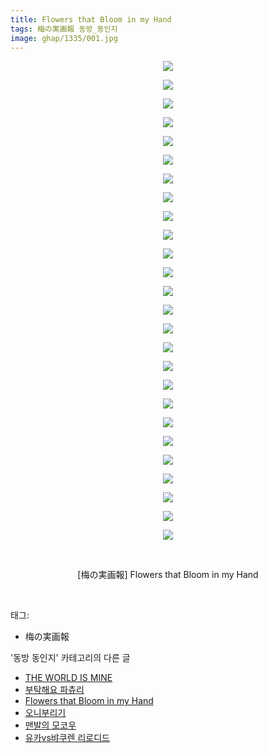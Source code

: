 ```yaml
---
title: Flowers that Bloom in my Hand
tags: 梅の実画報 동방_동인지
image: ghap/1335/001.jpg
---
```

<div class="article">
<p style="text-align: center; clear: none; float: none;"><img src="{{ site.nasurl }}/ghap/1335/001.jpg"/></p>
<p style="text-align: center; clear: none; float: none;"><img src="{{ site.nasurl }}/ghap/1335/002.jpg"/></p>
<p style="text-align: center; clear: none; float: none;"><img src="{{ site.nasurl }}/ghap/1335/003.jpg"/></p>
<p style="text-align: center; clear: none; float: none;"><img src="{{ site.nasurl }}/ghap/1335/004.jpg"/></p>
<p style="text-align: center; clear: none; float: none;"><img src="{{ site.nasurl }}/ghap/1335/005.jpg"/></p>
<p style="text-align: center; clear: none; float: none;"><img src="{{ site.nasurl }}/ghap/1335/006.jpg"/></p>
<p style="text-align: center; clear: none; float: none;"><img src="{{ site.nasurl }}/ghap/1335/007.jpg"/></p>
<p style="text-align: center; clear: none; float: none;"><img src="{{ site.nasurl }}/ghap/1335/008.jpg"/></p>
<p style="text-align: center; clear: none; float: none;"><img src="{{ site.nasurl }}/ghap/1335/009.jpg"/></p>
<p style="text-align: center; clear: none; float: none;"><img src="{{ site.nasurl }}/ghap/1335/010.jpg"/></p>
<p style="text-align: center; clear: none; float: none;"><img src="{{ site.nasurl }}/ghap/1335/011.jpg"/></p>
<p style="text-align: center; clear: none; float: none;"><img src="{{ site.nasurl }}/ghap/1335/012.jpg"/></p>
<p style="text-align: center; clear: none; float: none;"><img src="{{ site.nasurl }}/ghap/1335/013.jpg"/></p>
<p style="text-align: center; clear: none; float: none;"><img src="{{ site.nasurl }}/ghap/1335/014.jpg"/></p>
<p style="text-align: center; clear: none; float: none;"><img src="{{ site.nasurl }}/ghap/1335/015.jpg"/></p>
<p style="text-align: center; clear: none; float: none;"><img src="{{ site.nasurl }}/ghap/1335/016.jpg"/></p>
<p style="text-align: center; clear: none; float: none;"><img src="{{ site.nasurl }}/ghap/1335/017.jpg"/></p>
<p style="text-align: center; clear: none; float: none;"><img src="{{ site.nasurl }}/ghap/1335/018.jpg"/></p>
<p style="text-align: center; clear: none; float: none;"><img src="{{ site.nasurl }}/ghap/1335/019.jpg"/></p>
<p style="text-align: center; clear: none; float: none;"><img src="{{ site.nasurl }}/ghap/1335/020.jpg"/></p>
<p style="text-align: center; clear: none; float: none;"><img src="{{ site.nasurl }}/ghap/1335/021.jpg"/></p>
<p style="text-align: center; clear: none; float: none;"><img src="{{ site.nasurl }}/ghap/1335/022.jpg"/></p>
<p style="text-align: center; clear: none; float: none;"><img src="{{ site.nasurl }}/ghap/1335/023.jpg"/></p>
<p style="text-align: center; clear: none; float: none;"><img src="{{ site.nasurl }}/ghap/1335/024.jpg"/></p>
<p style="text-align: center; clear: none; float: none;"><img src="{{ site.nasurl }}/ghap/1335/025.jpg"/></p>
<p style="text-align: center; clear: none; float: none;"><img src="{{ site.nasurl }}/ghap/1335/026.jpg"/></p>
<p style="text-align: center; clear: none; float: none;"><br/></p>
<p style="text-align: center; clear: none; float: none;">[梅の実画報] Flowers that Bloom in my Hand</p>
<p><br/></p>
</div><div class="tagTrail">
<p>태그: </p>
<ul>
<li>梅の実画報</li>
</ul>
</div><div class="another">
<p>'동방 동인지' 카테고리의 다른 글</p>
<ul>
<li><a href="/2016-08-04-ghap_1337">THE WORLD IS MINE</a></li>
<li><a href="/2016-08-03-ghap_1336">부탁해요 파츄리</a></li>
<li><a href="/2016-08-03-ghap_1335">Flowers that Bloom in my Hand</a></li>
<li><a href="/2016-08-03-ghap_1334">오니부리기</a></li>
<li><a href="/2016-08-03-ghap_1333">맨발의 모코우</a></li>
<li><a href="/2016-08-03-ghap_1331">유카vs뱌쿠렌 리로디드</a></li>
</ul>
</div><div class="cb_module cb_fluid">
<div class="cb_wrt cb_profile">
</div><!-- commentList close -->
</div>